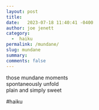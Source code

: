 ```yaml
---
layout: post
title:  
date:   2023-07-18 11:40:41 -0400
author: joe jenett
category:
  -  haiku
permalink: /mundane/
slug: mundane
summary: 
comments: false
---
```

<p>
those mundane moments<br>
spontaneously unfold<br>
plain and simply sweet
</p>

<p>#haiku</p>

<a style="display:none;" href="https://brid.gy/publish/mastodon"><small>(cross-posted to mastodon)</small></a>